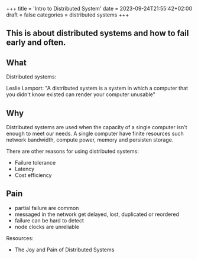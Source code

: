 +++
title = 'Intro to Distributed System'
date = 2023-09-24T21:55:42+02:00
draft = false
categories = distributed systems
+++


This is about distributed systems
and how to fail early and often.
---


## What

Distributed systems:

Leslie Lamport: "A distributed system is a system
in which a computer that you didn't know existed can
render your computer unusable"

## Why

Distributed systems are used when the capacity
of a single computer isn't enough to meet our needs. A single computer
have finite resources such network bandwidth, compute power, memory and persisten 
storage. 

There are other reasons for using distributed systems:
- Failure tolerance
- Latency
- Cost efficiency

## Pain

- partial failure are common
- messaged in the network get delayed, lost, duplicated or reordered
- failure can be hard to detect
- node clocks are unreliable



Resources:
- The Joy and Pain of Distributed Systems 

